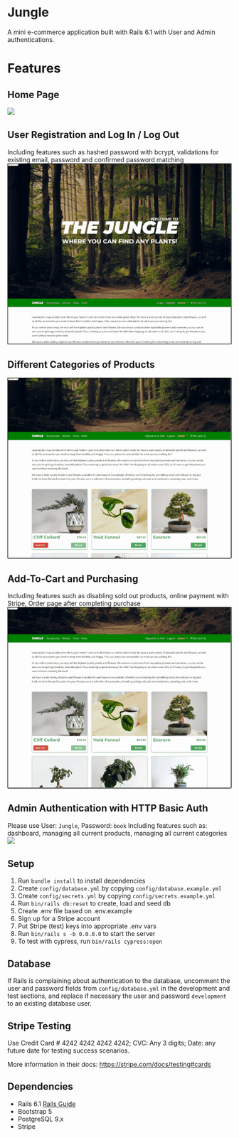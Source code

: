 # Jungle

A mini e-commerce application built with Rails 6.1 with User and Admin authentications.

# Features

## Home Page
![](doc/1_Homepage.gif)

## User Registration and Log In / Log Out
Including features such as hashed password with bcrypt, validations for existing email, password and confirmed password matching
![](doc/2_Registration-Log-In.gif)

## Different Categories of Products
![](doc/3_Categories.gif)

## Add-To-Cart and Purchasing
Including features such as disabling sold out products, online payment with Stripe, Order page after completing purchase
![](doc/4_Purchase.gif)

## Admin Authentication with HTTP Basic Auth
Please use User: `Jungle`, Password: `book`
Including features such as: dashboard, managing all current products, managing all current categories
![](doc/5_Admin.gif)

## Setup

1. Run `bundle install` to install dependencies
2. Create `config/database.yml` by copying `config/database.example.yml`
3. Create `config/secrets.yml` by copying `config/secrets.example.yml`
4. Run `bin/rails db:reset` to create, load and seed db
5. Create .env file based on .env.example
6. Sign up for a Stripe account
7. Put Stripe (test) keys into appropriate .env vars
8. Run `bin/rails s -b 0.0.0.0` to start the server
9. To test with cypress, run `bin/rails cypress:open`


## Database

If Rails is complaining about authentication to the database, uncomment the user and password fields from `config/database.yml` in the development and test sections, and replace if necessary the user and password `development` to an existing database user.

## Stripe Testing

Use Credit Card # 4242 4242 4242 4242; CVC: Any 3 digits; Date: any future date for testing success scenarios.

More information in their docs: <https://stripe.com/docs/testing#cards>

## Dependencies

- Rails 6.1 [Rails Guide](http://guides.rubyonrails.org/v6.1/)
- Bootstrap 5
- PostgreSQL 9.x
- Stripe
